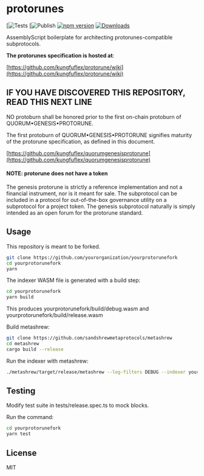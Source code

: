 # protorunes

[![Tests](https://img.shields.io/github/actions/workflow/status/AssemblyScript/assemblyscript/test.yml?branch=main&label=test&logo=github)
[![Publish](https://img.shields.io/github/actions/workflow/status/AssemblyScript/assemblyscript/publish.yml?branch=main&label=publish&logo=github)
[![npm version](https://img.shields.io/npm/v/assemblyscript.svg?color=007acc&logo=npm)](https://www.npmjs.com/package/protorune)
[![Downloads](https://img.shields.io/npm/dm/typescript.svg)](https://www.npmjs.com/package/protorune)

AssemblyScript boilerplate for architecting protorunes-compatible subprotocols. 

**The protorunes specification is hosted at**:

[https://github.com/kungfuflex/protorune/wiki](https://github.com/kungfuflex/protorune/wiki)

## IF YOU HAVE DISCOVERED THIS REPOSITORY, READ THIS NEXT LINE

NO protoburn shall be honored prior to the first on-chain protoburn of QUORUM•GENESIS•PROTORUNE.

The first protoburn of QUORUM•GENESIS•PROTORUNE signifies maturity of the protorune specification, as defined in this document.

[https://github.com/kungfuflex/quorumgenesisprotorune](https://github.com/kungfuflex/quorumgenesisprotorune)

#### NOTE: protorune does not have a token

The genesis protorune is strictly a reference implementation and not a financial instrument, nor is it meant for sale. The subprotocol can be included in a protocol for out-of-the-box governance utility on a subprotocol for a project token. The genesis subprotocol naturally is simply intended as an open forum for the protorune standard.


## Usage

This repository is meant to be forked.

```sh
git clone https://github.com/yourorganization/yourprotorunefork
cd yourprotorunefork
yarn
```

The indexer WASM file is generated with a build step:

```sh
cd yourprotorunefork
yarn build
```

This produces yourprotorunefork/build/debug.wasm and yourprotorunefork/build/release.wasm

Build metashrew:
```sh
git clone https://github.com/sandshrewmetaprotocols/metashrew
cd metashrew
cargo build --release
```

Run the indexer with metashrew:
```sh
./metashrew/target/release/metashrew --log-filters DEBUG --indexer yourprotorunefork/build/debug.wasm --db-dir ~/.metashrew --daemon-dir ~/.bitcoin/bitcoin --network bitcoin
```

## Testing

Modify test suite in tests/release.spec.ts to mock blocks.

Run the command:

```sh
cd yourprotorunefork
yarn test
```

## License

MIT
